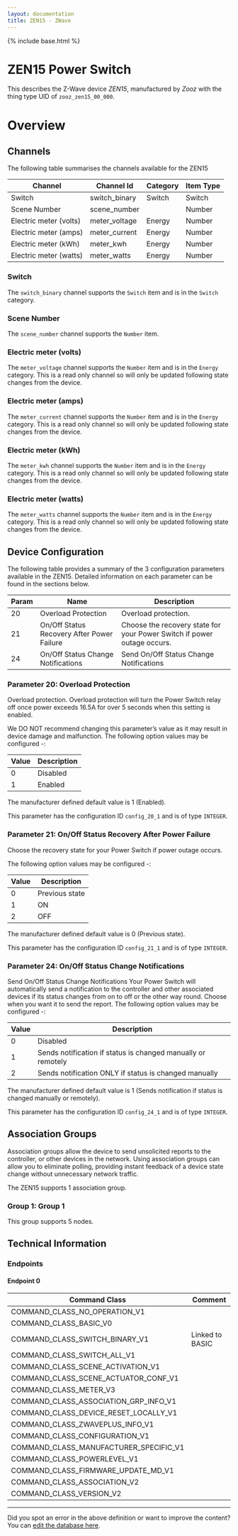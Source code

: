 ```yaml
---
layout: documentation
title: ZEN15 - ZWave
---
```


{% include base.html %}

# ZEN15 Power Switch
This describes the Z-Wave device *ZEN15*, manufactured by *Zooz* with the thing type UID of ```zooz_zen15_00_000```.

# Overview

## Channels
The following table summarises the channels available for the ZEN15

| Channel | Channel Id | Category | Item Type |
|---------|------------|----------|-----------|
| Switch | switch_binary | Switch | Switch | 
| Scene Number | scene_number |  | Number | 
| Electric meter (volts) | meter_voltage | Energy | Number | 
| Electric meter (amps) | meter_current | Energy | Number | 
| Electric meter (kWh) | meter_kwh | Energy | Number | 
| Electric meter (watts) | meter_watts | Energy | Number | 

### Switch
The ```switch_binary``` channel supports the ```Switch``` item and is in the ```Switch``` category.

### Scene Number
The ```scene_number``` channel supports the ```Number``` item.

### Electric meter (volts)
The ```meter_voltage``` channel supports the ```Number``` item and is in the ```Energy``` category. This is a read only channel so will only be updated following state changes from the device.

### Electric meter (amps)
The ```meter_current``` channel supports the ```Number``` item and is in the ```Energy``` category. This is a read only channel so will only be updated following state changes from the device.

### Electric meter (kWh)
The ```meter_kwh``` channel supports the ```Number``` item and is in the ```Energy``` category. This is a read only channel so will only be updated following state changes from the device.

### Electric meter (watts)
The ```meter_watts``` channel supports the ```Number``` item and is in the ```Energy``` category. This is a read only channel so will only be updated following state changes from the device.



## Device Configuration
The following table provides a summary of the 3 configuration parameters available in the ZEN15.
Detailed information on each parameter can be found in the sections below.

| Param | Name  | Description |
|-------|-------|-------------|
| 20 | Overload Protection | Overload protection. |
| 21 | On/Off Status Recovery After Power Failure | Choose the recovery state for your Power Switch if power outage occurs. |
| 24 | On/Off Status Change Notifications | Send On/Off Status Change Notifications |

### Parameter 20: Overload Protection
Overload protection.
Overload protection will turn the Power Switch relay off once power exceeds 16.5A for over 5 seconds when this setting is enabled.

We DO NOT recommend changing this parameter’s value as it may result in device damage and malfunction.
The following option values may be configured -:

| Value  | Description |
|--------|-------------|
| 0 | Disabled |
| 1 | Enabled |

The manufacturer defined default value is 1 (Enabled).

This parameter has the configuration ID ```config_20_1``` and is of type ```INTEGER```.


### Parameter 21: On/Off Status Recovery After Power Failure
Choose the recovery state for your Power Switch if power outage occurs.

The following option values may be configured -:

| Value  | Description |
|--------|-------------|
| 0 | Previous state |
| 1 | ON |
| 2 | OFF |

The manufacturer defined default value is 0 (Previous state).

This parameter has the configuration ID ```config_21_1``` and is of type ```INTEGER```.


### Parameter 24: On/Off Status Change Notifications
Send On/Off Status Change Notifications
Your Power Switch will automatically send a notification to the controller and other associated devices if its status changes from on to off or the other way round. Choose when you want it to send the report.
The following option values may be configured -:

| Value  | Description |
|--------|-------------|
| 0 | Disabled |
| 1 | Sends notification if status is changed manually or remotely |
| 2 | Sends notification ONLY if status is changed manually |

The manufacturer defined default value is 1 (Sends notification if status is changed manually or remotely).

This parameter has the configuration ID ```config_24_1``` and is of type ```INTEGER```.


## Association Groups
Association groups allow the device to send unsolicited reports to the controller, or other devices in the network. Using association groups can allow you to eliminate polling, providing instant feedback of a device state change without unnecessary network traffic.

The ZEN15 supports 1 association group.

### Group 1: Group 1

This group supports 5 nodes.

## Technical Information

### Endpoints

#### Endpoint 0

| Command Class | Comment |
|---------------|---------|
| COMMAND_CLASS_NO_OPERATION_V1| |
| COMMAND_CLASS_BASIC_V0| |
| COMMAND_CLASS_SWITCH_BINARY_V1| Linked to BASIC|
| COMMAND_CLASS_SWITCH_ALL_V1| |
| COMMAND_CLASS_SCENE_ACTIVATION_V1| |
| COMMAND_CLASS_SCENE_ACTUATOR_CONF_V1| |
| COMMAND_CLASS_METER_V3| |
| COMMAND_CLASS_ASSOCIATION_GRP_INFO_V1| |
| COMMAND_CLASS_DEVICE_RESET_LOCALLY_V1| |
| COMMAND_CLASS_ZWAVEPLUS_INFO_V1| |
| COMMAND_CLASS_CONFIGURATION_V1| |
| COMMAND_CLASS_MANUFACTURER_SPECIFIC_V1| |
| COMMAND_CLASS_POWERLEVEL_V1| |
| COMMAND_CLASS_FIRMWARE_UPDATE_MD_V1| |
| COMMAND_CLASS_ASSOCIATION_V2| |
| COMMAND_CLASS_VERSION_V2| |

---

Did you spot an error in the above definition or want to improve the content?
You can [edit the database here](http://www.cd-jackson.com/index.php/zwave/zwave-device-database/zwave-device-list/devicesummary/758).

